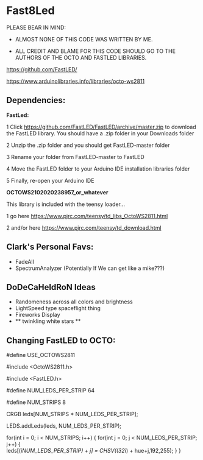 # Fast8Led

 PLEASE BEAR IN MIND: 

 - ALMOST NONE OF THIS CODE WAS WRITTEN BY ME. 

 - ALL CREDIT AND BLAME FOR THIS CODE SHOULD GO TO THE AUTHORS OF THE OCTO AND FASTLED LIBRARIES.

https://github.com/FastLED/

https://www.arduinolibraries.info/libraries/octo-ws2811


 ## Dependencies: ##

**FastLed:**

1 Click https://github.com/FastLED/FastLED/archive/master.zip to download the FastLED library. You should have a .zip folder in your Downloads folder

2 Unzip the .zip folder and you should get FastLED-master folder

3 Rename your folder from FastLED-master to FastLED

4 Move the FastLED folder to your Arduino IDE installation libraries folder

5 Finally, re-open your Arduino IDE


**OCTOWS2102020238957_or_whatever**

This library is included with the teensy loader...

1 go here https://www.pjrc.com/teensy/td_libs_OctoWS2811.html

2 and/or here https://www.pjrc.com/teensy/td_download.html


 ## Clark's Personal Favs: ##
  - FadeAll
  - SpectrumAnalyzer (Potentially If We can get like a mike???)
  
 ## DoDeCaHeIdRoN Ideas ##
  
  - Randomeness across all colors and brightness
  - LightSpeed type spaceflight thing
  - Fireworks Display
  - ** twinkling white stars **
  
## Changing FastLED to OCTO: ##

#define USE_OCTOWS2811

#include <OctoWS2811.h>

#include <FastLED.h>

#define NUM_LEDS_PER_STRIP 64

#define NUM_STRIPS 8

CRGB leds[NUM_STRIPS * NUM_LEDS_PER_STRIP];

LEDS.addLeds<OCTOWS2811>(leds, NUM_LEDS_PER_STRIP);
 
   for(int i = 0; i < NUM_STRIPS; i++) {
    for(int j = 0; j < NUM_LEDS_PER_STRIP; j++) {      
      leds[(i*NUM_LEDS_PER_STRIP) + j] = CHSV((32*i) + hue+j,192,255);
    }
  }
 
 

  
